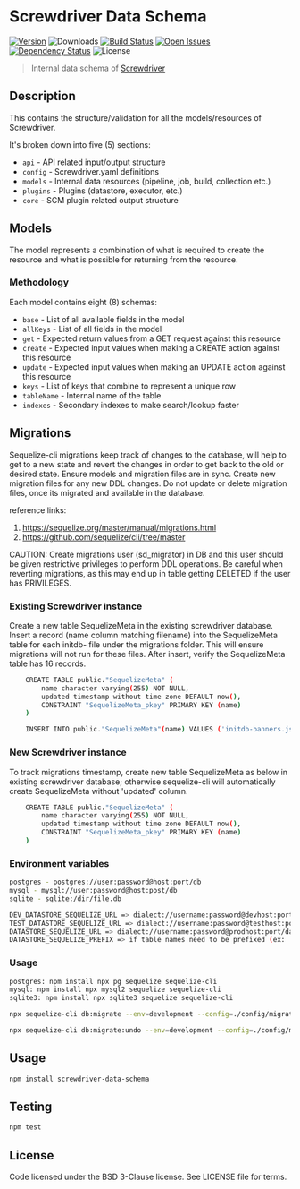 # Screwdriver Data Schema
[![Version][npm-image]][npm-url] ![Downloads][downloads-image] [![Build Status][status-image]][status-url] [![Open Issues][issues-image]][issues-url] [![Dependency Status][daviddm-image]][daviddm-url] ![License][license-image]

> Internal data schema of [Screwdriver](https://github.com/screwdriver-cd/screwdriver)

## Description

This contains the structure/validation for all the models/resources of Screwdriver.

It's broken down into five (5) sections:
 - `api` - API related input/output structure
 - `config` - Screwdriver.yaml definitions
 - `models` - Internal data resources (pipeline, job, build, collection etc.)
 - `plugins` - Plugins (datastore, executor, etc.)
 - `core` - SCM plugin related output structure

## Models

The model represents a combination of what is required to create the resource and what is possible for returning from the resource.

### Methodology

Each model contains eight (8) schemas:
 - `base` - List of all available fields in the model
 - `allKeys` - List of all fields in the model
 - `get` - Expected return values from a GET request against this resource
 - `create` - Expected input values when making a CREATE action against this resource
 - `update` - Expected input values when making an UPDATE action against this resource
 - `keys` - List of keys that combine to represent a unique row
 - `tableName` - Internal name of the table
 - `indexes` - Secondary indexes to make search/lookup faster

## Migrations
Sequelize-cli migrations keep track of changes to the database, will help to get to a new state and revert the changes in order to get back to the old or desired state. Ensure models and migration files are in sync. Create new migration files for any new DDL changes. Do not update or delete migration files, once its migrated and available in the  database. 

reference links: 
1. https://sequelize.org/master/manual/migrations.html
2. https://github.com/sequelize/cli/tree/master

CAUTION: Create migrations user (sd_migrator) in DB and this user should be given restrictive privileges to perform DDL operations. Be careful when reverting migrations, as this may end up in table getting DELETED if the user has PRIVILEGES.

### Existing Screwdriver instance
Create a new table SequelizeMeta in the existing screwdriver database. Insert a record (name column matching filename) into the SequelizeMeta table for each initdb- file under the migrations folder. This will ensure migrations will not run for these files. After insert, verify the SequelizeMeta table has 16 records.

```bash
    CREATE TABLE public."SequelizeMeta" (
        name character varying(255) NOT NULL,
        updated timestamp without time zone DEFAULT now(),
        CONSTRAINT "SequelizeMeta_pkey" PRIMARY KEY (name)
    )

    INSERT INTO public."SequelizeMeta"(name) VALUES ('initdb-banners.js');
```

### New Screwdriver instance
To track migrations timestamp, create new table SequelizeMeta as below in existing screwdriver database; otherwise sequelize-cli will automatically create SequelizeMeta without 'updated' column.

```bash
    CREATE TABLE public."SequelizeMeta" (
        name character varying(255) NOT NULL,
        updated timestamp without time zone DEFAULT now(),
        CONSTRAINT "SequelizeMeta_pkey" PRIMARY KEY (name)
    )
```

### Environment variables 

```bash
postgres - postgres://user:password@host:port/db
mysql - mysql://user:password@host:post/db
sqlite - sqlite:/dir/file.db

DEV_DATASTORE_SEQUELIZE_URL => dialect://username:password@devhost:port/database_name
TEST_DATASTORE_SEQUELIZE_URL => dialect://username:password@testhost:port/database_name
DATASTORE_SEQUELIZE_URL => dialect://username:password@prodhost:port/database_name
DATASTORE_SEQUELIZE_PREFIX => if table names need to be prefixed (ex: 'beta-')
```

### Usage
```bash
postgres: npm install npx pg sequelize sequelize-cli 
mysql: npm install npx mysql2 sequelize sequelize-cli 
sqlite3: npm install npx sqlite3 sequelize sequelize-cli 

npx sequelize-cli db:migrate --env=development --config=./config/migrationsConfig.js --migrations-path=./migrations

npx sequelize-cli db:migrate:undo --env=development --config=./config/migrationsConfig.js --migrations-path=./migrations
``` 

## Usage

```bash
npm install screwdriver-data-schema
```

## Testing

```bash
npm test
```

## License

Code licensed under the BSD 3-Clause license. See LICENSE file for terms.

[npm-image]: https://img.shields.io/npm/v/screwdriver-data-schema.svg
[npm-url]: https://npmjs.org/package/screwdriver-data-schema
[downloads-image]: https://img.shields.io/npm/dt/screwdriver-data-schema.svg
[license-image]: https://img.shields.io/npm/l/screwdriver-data-schema.svg
[issues-image]: https://img.shields.io/github/issues/screwdriver-cd/screwdriver.svg
[issues-url]: https://github.com/screwdriver-cd/screwdriver/issues
[status-image]: https://cd.screwdriver.cd/pipelines/12/badge
[status-url]: https://cd.screwdriver.cd/pipelines/12
[daviddm-image]: https://david-dm.org/screwdriver-cd/data-schema.svg?theme=shields.io
[daviddm-url]: https://david-dm.org/screwdriver-cd/data-schema
